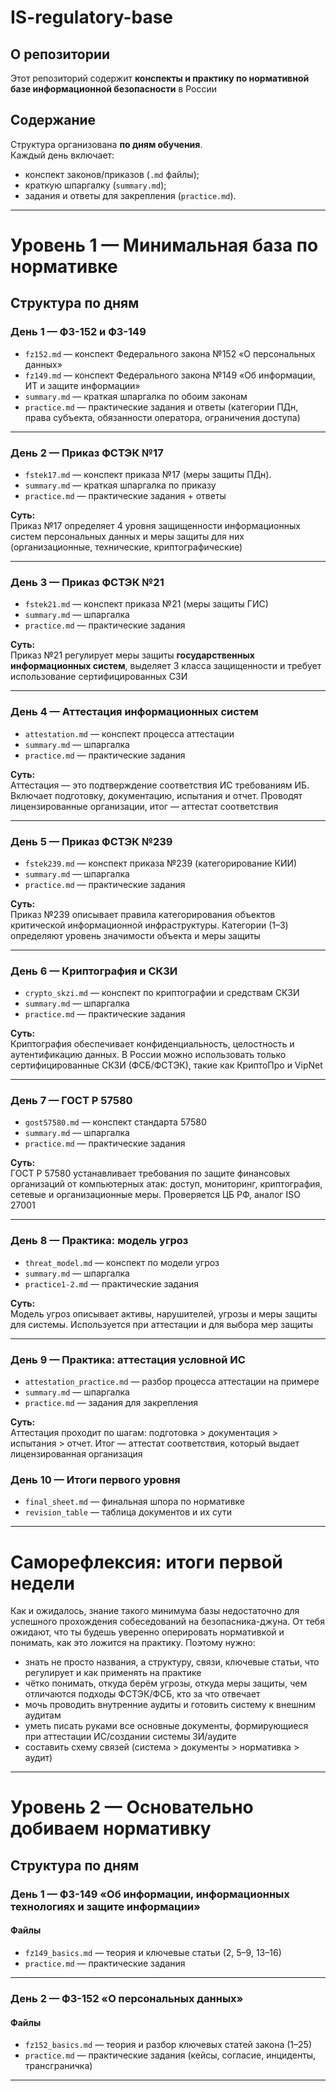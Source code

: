 # IS-regulatory-base

## О репозитории
Этот репозиторий содержит **конспекты и практику по нормативной базе информационной безопасности** в России

## Содержание
Структура организована **по дням обучения**.  
Каждый день включает:
- конспект законов/приказов (`.md` файлы);
- краткую шпаргалку (`summary.md`);
- задания и ответы для закрепления (`practice.md`).

---
# Уровень 1 — Минимальная база по нормативке

## Структура по дням

### День 1 — ФЗ-152 и ФЗ-149
- `fz152.md` — конспект Федерального закона №152 «О персональных данных»
- `fz149.md` — конспект Федерального закона №149 «Об информации, ИТ и защите информации»
- `summary.md` — краткая шпаргалка по обоим законам
- `practice.md` — практические задания и ответы (категории ПДн, права субъекта, обязанности оператора, ограничения доступа)

---

### День 2 — Приказ ФСТЭК №17
- `fstek17.md` — конспект приказа №17 (меры защиты ПДн). 
- `summary.md` — краткая шпаргалка по приказу
- `practice.md` — практические задания + ответы  

**Суть:**  
Приказ №17 определяет 4 уровня защищенности информационных систем персональных данных и меры защиты для них (организационные, технические, криптографические)  

---

### День 3 — Приказ ФСТЭК №21
- `fstek21.md` — конспект приказа №21 (меры защиты ГИС)
- `summary.md` — шпаргалка
- `practice.md` — практические задания

**Суть:**  
Приказ №21 регулирует меры защиты **государственных информационных систем**, выделяет 3 класса защищенности и требует использование сертифицированных СЗИ

---

### День 4 — Аттестация информационных систем
- `attestation.md` — конспект процесса аттестации
- `summary.md` — шпаргалка
- `practice.md` — практические задания

**Суть:**  
Аттестация — это подтверждение соответствия ИС требованиям ИБ. Включает подготовку, документацию, испытания и отчет. Проводят лицензированные организации, итог — аттестат соответствия

---

### День 5 — Приказ ФСТЭК №239
- `fstek239.md` — конспект приказа №239 (категорирование КИИ)
- `summary.md` — шпаргалка
- `practice.md` — практические задания

**Суть:**  
Приказ №239 описывает правила категорирования объектов критической информационной инфраструктуры. Категории (1–3) определяют уровень значимости объекта и меры защиты

---

### День 6 — Криптография и СКЗИ
- `crypto_skzi.md` — конспект по криптографии и средствам СКЗИ
- `summary.md` — шпаргалка
- `practice.md` — практические задания

**Суть:**  
Криптография обеспечивает конфиденциальность, целостность и аутентификацию данных. В России можно использовать только сертифицированные СКЗИ (ФСБ/ФСТЭК), такие как КриптоПро и VipNet

---

### День 7 — ГОСТ Р 57580
- `gost57580.md` — конспект стандарта 57580
- `summary.md` — шпаргалка
- `practice.md` — практические задания

**Суть:**  
ГОСТ Р 57580 устанавливает требования по защите финансовых организаций от компьютерных атак: доступ, мониторинг, криптография, сетевые и организационные меры. Проверяется ЦБ РФ, аналог ISO 27001

---

### День 8 — Практика: модель угроз
- `threat_model.md` — конспект по модели угроз
- `summary.md` — шпаргалка
- `practice1-2.md` — практические задания

**Суть:**  
Модель угроз описывает активы, нарушителей, угрозы и меры защиты для системы. Используется при аттестации и для выбора мер защиты

---

### День 9 — Практика: аттестация условной ИС
- `attestation_practice.md` — разбор процесса аттестации на примере
- `summary.md` — шпаргалка
- `practice.md` — задания для закрепления

**Суть:**  
Аттестация проходит по шагам: подготовка > документация > испытания > отчет. Итог — аттестат соответствия, который выдает лицензированная организация

### День 10 — Итоги первого уровня
- `final_sheet.md` — финальная шпора по нормативке
- `revision_table` — таблица документов и их сути
---

# Саморефлексия: итоги первой недели
Как и ожидалось, знание такого минимума базы недостаточно для успешного прохождения собеседований на безопасника-джуна. От тебя ожидают, что ты будешь уверенно оперировать нормативкой и понимать, как это ложится на практику.
Поэтому нужно:
- знать не просто названия, а структуру, связи, ключевые статьи, что регулирует и как применять на практике
- чётко понимать, откуда берём угрозы, откуда меры защиты, чем отличаются подходы ФСТЭК/ФСБ, кто за что отвечает
- мочь проводить внутренние аудиты и готовить систему к внешним аудитам
- уметь писать руками все основные документы, формирующиеся при аттестации ИС/создании системы ЗИ/аудите
- составить схему связей (система > документы > нормативка > аудит)
  
---

# Уровень 2 — Основательно добиваем нормативку

## Структура по дням

### День 1 — ФЗ-149 «Об информации, информационных технологиях и защите информации»

#### Файлы
- `fz149_basics.md` — теория и ключевые статьи (2, 5–9, 13–16)
- `practice.md` — практические задания

---

### День 2 — ФЗ-152 «О персональных данных»

#### Файлы
- `fz152_basics.md` — теория и разбор ключевых статей закона (1–25)
- `practice.md` — практические задания (кейсы, согласие, инциденты, трансграничка)

---

